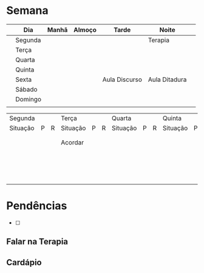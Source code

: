 # Semana
|     | **Dia** | Manhã | Almoço | Tarde         | Noite         |     |
| --- | ------- | ----- | ------ | ------------- | ------------- | --- |
|     | Segunda |       |        |               | Terapia       |     |
|     | Terça   |       |        |               |               |     |
|     | Quarta  |       |        |               |               |     |
|     | Quinta  |       |        |               |               |     |
|     | Sexta   |       |        | Aula Discurso | Aula Ditadura |     |
|     | Sábado  |       |        |               |               |     |
|     | Domingo |       |        |               |               |     |
|     |         |       |        |               |               |     |


|          |     |     |          |     |     |          |     |     |          |     |     |          |     |     |          |     |     |          |     |     |
| -------- | --- | --- | -------- | --- | --- | -------- | --- | --- | -------- | --- | --- | -------- | --- | --- | -------- | --- | --- | -------- | --- | --- |
| Segunda  |     |     | Terça    |     |     | Quarta   |     |     | Quinta   |     |     | Sexta    |     |     | Sábado   |     |     | Domingo  |     |     |
| Situação | P   | R   | Situação | P   | R   | Situação | P   | R   | Situação | P   | R   | Situação | P   | R   | Situação | P   | R   | Situação | P   | R   |
|          |     |     |          |     |     |          |     |     |          |     |     |          |     |     |          |     |     |          |     |     |
|          |     |     |          |     |     |          |     |     |          |     |     |          |     |     |          |     |     |          |     |     |
|          |     |     | Acordar  |     |     |          |     |     |          |     |     |          |     |     |          |     |     |          |     |     |
|          |     |     |          |     |     |          |     |     |          |     |     |          |     |     |          |     |     |          |     |     |
|          |     |     |          |     |     |          |     |     |          |     |     |          |     |     |          |     |     |          |     |     |
|          |     |     |          |     |     |          |     |     |          |     |     |          |     |     |          |     |     |          |     |     |
|          |     |     |          |     |     |          |     |     |          |     |     |          |     |     |          |     |     |          |     |     |
|          |     |     |          |     |     |          |     |     |          |     |     |          |     |     |          |     |     |          |     |     |
|          |     |     |          |     |     |          |     |     |          |     |     |          |     |     |          |     |     |          |     |     |
|          |     |     |          |     |     |          |     |     |          |     |     |          |     |     |          |     |     |          |     |     |
|          |     |     |          |     |     |          |     |     |          |     |     |          |     |     |          |     |     |          |     |     |
|          |     |     |          |     |     |          |     |     |          |     |     |          |     |     |          |     |     |          |     |     |
|          |     |     |          |     |     |          |     |     |          |     |     |          |     |     |          |     |     |          |     |     |
|          |     |     |          |     |     |          |     |     |          |     |     |          |     |     |          |     |     |          |     |     |
|          |     |     |          |     |     |          |     |     |          |     |     |          |     |     |          |     |     |          |     |     |
|          |     |     |          |     |     |          |     |     |          |     |     |          |     |     |          |     |     |          |     |     |
|          |     |     |          |     |     |          |     |     |          |     |     |          |     |     |          |     |     |          |     |     |
|          |     |     |          |     |     |          |     |     |          |     |     |          |     |     |          |     |     |          |     |     |
|          |     |     |          |     |     |          |     |     |          |     |     |          |     |     |          |     |     |          |     |     |
# Pendências
- [ ] 

## Falar na Terapia

## Cardápio

